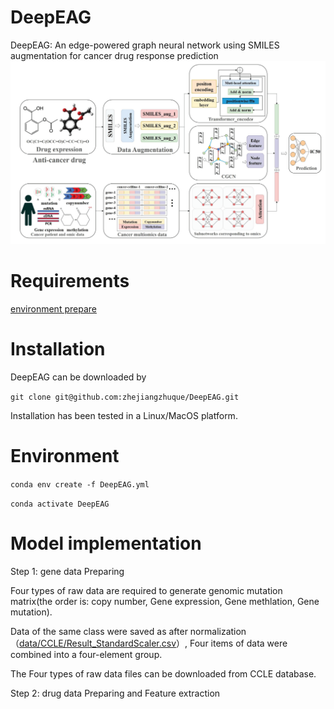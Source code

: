 # DeepEAG
DeepEAG: An edge-powered graph neural network using SMILES augmentation for cancer drug response prediction
![image](https://github.com/zhejiangzhuque/DeepEAG/blob/main/model.jpg)
# Requirements
[environment prepare](http://www.cnblogs.com/sxdcgaq8080/p/7894828.html)
# Installation
DeepEAG can be downloaded by  

```git clone git@github.com:zhejiangzhuque/DeepEAG.git```  

Installation has been tested in a Linux/MacOS platform.
# Environment
```conda env create -f DeepEAG.yml```

```conda activate DeepEAG```
# Model implementation
Step 1: gene data Preparing

Four types of raw data are required to generate genomic mutation matrix(the order is: copy number,  Gene expression, Gene methlation, Gene mutation).

Data of the same class were saved as after normalization（[data/CCLE/Result_StandardScaler.csv](https://github.com/zhejiangzhuque/DeepEAG/blob/main/data/CCLE/Result_StandardScaler.csv)）, Four items of data were combined into a four-element group.

The Four types of raw data files can be downloaded from CCLE database.

Step 2: drug data Preparing and Feature extraction


